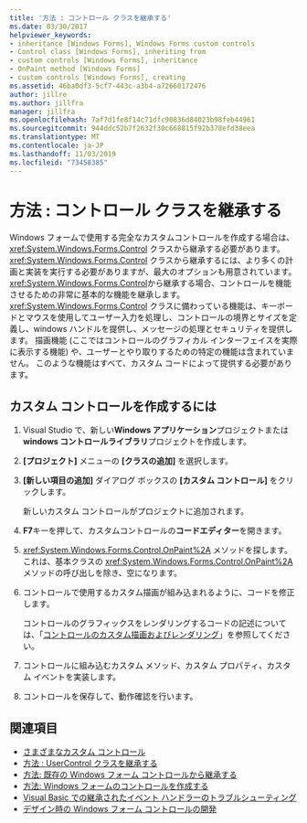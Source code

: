 ```yaml
---
title: '方法 : コントロール クラスを継承する'
ms.date: 03/30/2017
helpviewer_keywords:
- inheritance [Windows Forms], Windows Forms custom controls
- Control class [Windows Forms], inheriting from
- custom controls [Windows Forms], inheritance
- OnPaint method [Windows Forms]
- custom controls [Windows Forms], creating
ms.assetid: 46ba0df3-5cf7-443c-a3b4-a72660172476
author: jillre
ms.author: jillfra
manager: jillfra
ms.openlocfilehash: 7af7d1fe8f14c71dfc90836d84023b98feb44961
ms.sourcegitcommit: 944ddc52b7f2632f30c668815f92b378efd38eea
ms.translationtype: MT
ms.contentlocale: ja-JP
ms.lasthandoff: 11/03/2019
ms.locfileid: "73458385"
---
```

# <a name="how-to-inherit-from-the-control-class"></a>方法 : コントロール クラスを継承する

Windows フォームで使用する完全なカスタムコントロールを作成する場合は、<xref:System.Windows.Forms.Control> クラスから継承する必要があります。 <xref:System.Windows.Forms.Control> クラスから継承するには、より多くの計画と実装を実行する必要がありますが、最大のオプションも用意されています。 <xref:System.Windows.Forms.Control>から継承する場合、コントロールを機能させるための非常に基本的な機能を継承します。 <xref:System.Windows.Forms.Control> クラスに備わっている機能は、キーボードとマウスを使用してユーザー入力を処理し、コントロールの境界とサイズを定義し、windows ハンドルを提供し、メッセージの処理とセキュリティを提供します。 描画機能 (ここではコントロールのグラフィカル インターフェイスを実際に表示する機能) や、ユーザーとやり取りするための特定の機能は含まれていません。 このような機能はすべて、カスタム コードによって提供する必要があります。

## <a name="to-create-a-custom-control"></a>カスタム コントロールを作成するには

1. Visual Studio で、新しい**Windows アプリケーション**プロジェクトまたは**windows コントロールライブラリ**プロジェクトを作成します。

2. **[プロジェクト]** メニューの **[クラスの追加]** を選択します。

3. **[新しい項目の追加]** ダイアログ ボックスの **[カスタム コントロール]** をクリックします。

   新しいカスタム コントロールがプロジェクトに追加されます。

4. **F7**キーを押して、カスタムコントロールの**コードエディター**を開きます。

5. <xref:System.Windows.Forms.Control.OnPaint%2A> メソッドを探します。これは、基本クラスの <xref:System.Windows.Forms.Control.OnPaint%2A> メソッドの呼び出しを除き、空になります。

6. コントロールで使用するカスタム描画が組み込まれるように、コードを修正します。

   コントロールのグラフィックスをレンダリングするコードの記述については、「[コントロールのカスタム描画およびレンダリング](custom-control-painting-and-rendering.md)」を参照してください。

7. コントロールに組み込むカスタム メソッド、カスタム プロパティ、カスタム イベントを実装します。

8. コントロールを保存して、動作確認を行います。

## <a name="see-also"></a>関連項目

- [さまざまなカスタム コントロール](varieties-of-custom-controls.md)
- [方法 : UserControl クラスを継承する](how-to-inherit-from-the-usercontrol-class.md)
- [方法: 既存の Windows フォーム コントロールから継承する](how-to-inherit-from-existing-windows-forms-controls.md)
- [方法: Windows フォームのコントロールを作成する](how-to-author-controls-for-windows-forms.md)
- [Visual Basic での継承されたイベント ハンドラーのトラブルシューティング](../../../visual-basic/programming-guide/language-features/events/troubleshooting-inherited-event-handlers.md)
- [デザイン時の Windows フォーム コントロールの開発](developing-windows-forms-controls-at-design-time.md)
